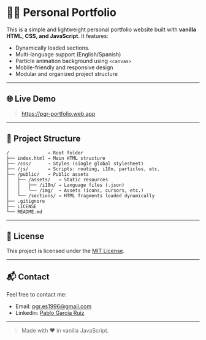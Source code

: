 # 🧑‍💻 Personal Portfolio

This is a simple and lightweight personal portfolio website built with **vanilla HTML, CSS, and JavaScript**. It features:

- Dynamically loaded sections.
- Multi-language support (English/Spanish)
- Particle animation background using `<canvas>`
- Mobile-friendly and responsive design
- Modular and organized project structure

---

## 🌐 Live Demo

> https://pgr-portfolio.web.app

---

## 📁 Project Structure

```
/              → Root folder
├── index.html → Main HTML structure
├── /css/      → Styles (single global stylesheet)
├── /js/       → Scripts: routing, i18n, particles, etc.
├── /public/   → Public assets
│   ├── /assets/   → Static resources
│   │   ├── /i18n/ → Language files (.json)
│   │   └── /img/  → Assets (icons, cursors, etc.)
│   └── /sections/ → HTML fragments loaded dynamically
├── .gitignore
├── LICENSE
└── README.md
```

---

## 📜 License

This project is licensed under the [MIT License](LICENSE).

---

## 📬 Contact

Feel free to contact me:

- Email: pgr.es1996@gmail.com
- Linkedin: [Pablo García Ruiz](www.linkedin.com/in/pablo-garcia-ruiz)

---

> Made with ❤️ in vanilla JavaScript.
